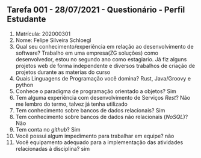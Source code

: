 ## Tarefa 001 - 28/07/2021 - Questionário - Perfil Estudante

1. Matrícula: 202000301
2. Nome: Felipe Silveira Schloegl
3. Qual seu conhecimento/experiência em relação ao desenvolvimento de software?
Trabalho em uma empresa(ZG soluções) como desenvolvedor, estou no segundo ano como estagiario. Já fiz alguns projetos web de forma independente e diversos trabalhos de criação de projetos durante as materias do curso
5. Quais Linguagens de Programação você domina? Rust, Java/Groovy e python
6. Conhece o paradigma de programação orientado a objetos? Sim
7. Tem alguma experiência com desenvolvimento de Serviços _Rest_? Não me lembro do termo, talvez já tenha utilizado
8. Tem conhecimento sobre bancos de dados relacionais? Sim
9. Tem conhecimento sobre bancos de dados não relacionais (_NoSQL_)? Não
10. Tem conta no _github_? Sim
11. Você possui algum impedimento para trabalhar em equipe? não
12. Você equipamento adequado para a implementação das atividades relacionadas à disciplina? sim
